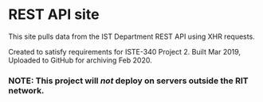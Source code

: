 # REST API site
This site pulls data from the IST Department REST API using XHR requests.

Created to satisfy requirements for ISTE-340 Project 2.
Built Mar 2019, Uploaded to GitHub for archiving Feb 2020.

### NOTE: This project will *not* deploy on servers outside the RIT network.
